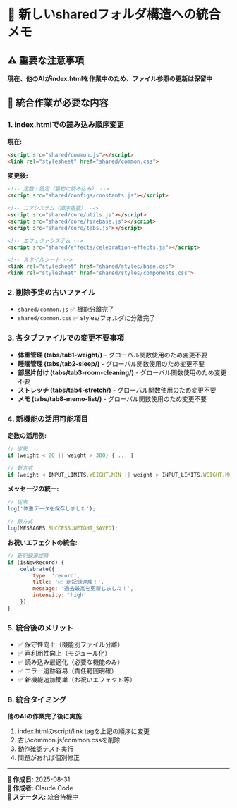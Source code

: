 # 🔄 新しいsharedフォルダ構造への統合メモ

## ⚠️ 重要な注意事項
**現在、他のAIがindex.htmlを作業中のため、ファイル参照の更新は保留中**

## 📝 統合作業が必要な内容

### 1. index.htmlでの読み込み順序変更

**現在:**
```html
<script src="shared/common.js"></script>
<link rel="stylesheet" href="shared/common.css">
```

**変更後:**
```html
<!-- 定数・設定（最初に読み込み） -->
<script src="shared/configs/constants.js"></script>

<!-- コアシステム（順序重要） -->
<script src="shared/core/utils.js"></script>
<script src="shared/core/firebase.js"></script>
<script src="shared/core/tabs.js"></script>

<!-- エフェクトシステム -->
<script src="shared/effects/celebration-effects.js"></script>

<!-- スタイルシート -->
<link rel="stylesheet" href="shared/styles/base.css">
<link rel="stylesheet" href="shared/styles/components.css">
```

### 2. 削除予定の古いファイル
- `shared/common.js` ✅ 機能分離完了
- `shared/common.css` ✅ styles/フォルダに分離完了

### 3. 各タブファイルでの変更不要事項
- **体重管理 (tabs/tab1-weight/)** - グローバル関数使用のため変更不要
- **睡眠管理 (tabs/tab2-sleep/)** - グローバル関数使用のため変更不要  
- **部屋片付け (tabs/tab3-room-cleaning/)** - グローバル関数使用のため変更不要
- **ストレッチ (tabs/tab4-stretch/)** - グローバル関数使用のため変更不要
- **メモ (tabs/tab8-memo-list/)** - グローバル関数使用のため変更不要

### 4. 新機能の活用可能項目

**定数の活用例:**
```javascript
// 従来
if (weight < 20 || weight > 300) { ... }

// 新方式
if (weight < INPUT_LIMITS.WEIGHT.MIN || weight > INPUT_LIMITS.WEIGHT.MAX) { ... }
```

**メッセージの統一:**
```javascript
// 従来
log('体重データを保存しました');

// 新方式  
log(MESSAGES.SUCCESS.WEIGHT_SAVED);
```

**お祝いエフェクトの統合:**
```javascript
// 新記録達成時
if (isNewRecord) {
    celebrate({
        type: 'record',
        title: '📈 新記録達成！',
        message: '過去最高を更新しました！',
        intensity: 'high'
    });
}
```

### 5. 統合後のメリット
- ✅ 保守性向上（機能別ファイル分離）
- ✅ 再利用性向上（モジュール化）  
- ✅ 読み込み最適化（必要な機能のみ）
- ✅ エラー追跡容易（責任範囲明確）
- ✅ 新機能追加簡単（お祝いエフェクト等）

### 6. 統合タイミング
**他のAIの作業完了後に実施:**
1. index.htmlのscript/link tagを上記の順序に変更
2. 古いcommon.js/common.cssを削除
3. 動作確認テスト実行
4. 問題があれば個別修正

---

**📅 作成日:** 2025-08-31  
**👤 作成者:** Claude Code  
**🔄 ステータス:** 統合待機中
